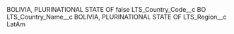 <?xml version="1.0" encoding="UTF-8"?>
<CustomMetadata xmlns="http://soap.sforce.com/2006/04/metadata" xmlns:xsi="http://www.w3.org/2001/XMLSchema-instance" xmlns:xsd="http://www.w3.org/2001/XMLSchema">
    <label>BOLIVIA, PLURINATIONAL STATE OF</label>
    <protected>false</protected>
    <values>
        <field>LTS_Country_Code__c</field>
        <value xsi:type="xsd:string">BO</value>
    </values>
    <values>
        <field>LTS_Country_Name__c</field>
        <value xsi:type="xsd:string">BOLIVIA, PLURINATIONAL STATE OF</value>
    </values>
    <values>
        <field>LTS_Region__c</field>
        <value xsi:type="xsd:string">LatAm</value>
    </values>
</CustomMetadata>
